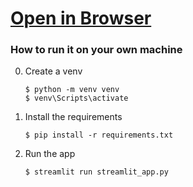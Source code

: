 # [Open in Browser](farmsense.streamlit.app)

### How to run it on your own machine

0. Create a venv
   ```
   $ python -m venv venv
   $ venv\Scripts\activate
   ```
   
1. Install the requirements

   ```
   $ pip install -r requirements.txt
   ```

2. Run the app

   ```
   $ streamlit run streamlit_app.py
   ```
